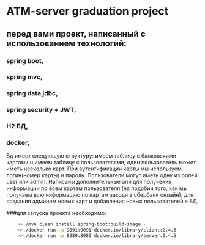 # ATM-server graduation project
## перед вами проект, написанный с использованием технологий:

### spring boot,
### spring mvc,
### spring data jdbc,
### spring security + JWT,
### H2 БД,
### docker;

Бд имеет следующую структуру: имеем таблицу с банковскими картами и имеем таблицу с пользователями, 
один пользователь может иметь несколько карт. При аутентификации карты мы используем логин(номер карты) и пароль. 
Пользователи могут иметь одну из ролей: user или admin. 
Написаны дополнительные апи для получения информации по всем картам пользователя 
(на подобии того, как мы получаем всю информацию по картам заходя в сбербанк онлайн); 
для создания админом новых карт и добавления новых пользователей в БД. 


###для запуска проекта необходимо:
```bash
    >>./mvn clean install spring-boot:build-image -
    >>./docker run -p 9091:9091 docker.io/library/client:2.4.5
    >>./docker run -p 8080:8080 docker.io/library/server:2.4.5
```
